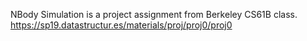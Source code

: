 NBody Simulation is a project assignment from Berkeley CS61B class.
https://sp19.datastructur.es/materials/proj/proj0/proj0
